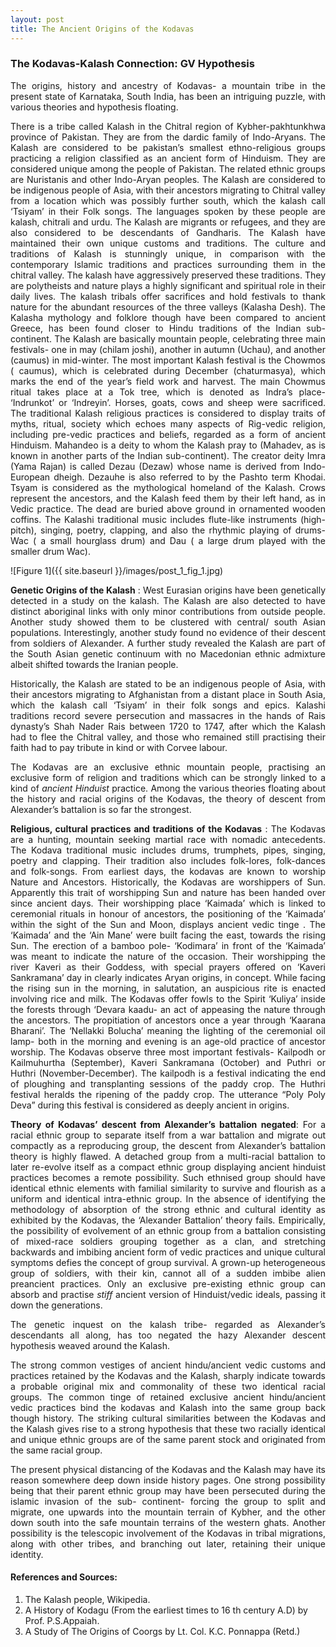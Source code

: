 ```yaml
---
layout: post
title: The Ancient Origins of the Kodavas
---
```


### The Kodavas-Kalash Connection: GV Hypothesis

<p style="text-align: justify">The origins, history and ancestry of Kodavas- a mountain tribe in the present state of
Karnataka, South India, has been an intriguing puzzle, with various theories and
hypothesis floating.</p>

<p style="text-align: justify">There is a tribe called Kalash in the Chitral region of Kybher-pakhtunkhwa province of
Pakistan. They are from the dardic family of Indo-Aryans. The Kalash are considered to
be pakistan’s smallest ethno-religious groups practicing a religion classified as an ancient
form of Hinduism. They are considered unique among the people of Pakistan. The
related ethnic groups are Nuristanis and other Indo-Aryan peoples. The Kalash are
considered to be indigenous people of Asia, with their ancestors migrating to Chitral
valley from a location which was possibly further south, which the kalash call ‘Tsiyam’ in
their Folk songs. The languages spoken by these people are kalash, chitrali and urdu. The
Kalash are migrants or refugees, and they are also considered to be descendants of
Gandharis. The Kalash have maintained their own unique customs and traditions. The
culture and traditions of Kalash is stunningly unique, in comparison with the
contemporary Islamic traditions and practices surrounding them in the chitral valley. The
kalash have aggressively preserved these traditions. They are polytheists and nature
plays a highly significant and spiritual role in their daily lives. The kalash tribals offer
sacrifices and hold festivals to thank nature for the abundant resources of the three
valleys (Kalasha Desh). The Kalasha mythology and folklore though have been compared
to ancient Greece, has been found closer to Hindu traditions of the Indian sub-continent.
The Kalash are basically mountain people, celebrating three main festivals- one in may
(chilam joshi), another in autumn (Uchau), and another (caumus) in mid-winter. The
most important Kalash festival is the Chowmos ( caumus), which is celebrated during
December (chaturmasya), which marks the end of the year’s field work and harvest. The
main Chowmus ritual takes place at a Tok tree, which is denoted as Indra’s place-
‘Indrunkot’ or ‘Indreyin’. Horses, goats, cows and sheep were sacrificed. The traditional
Kalash religious practices is considered to display traits of myths, ritual, society which
echoes many aspects of Rig-vedic religion, including pre-vedic practices and beliefs,
regarded as a form of ancient Hinduism. Mahandeo is a deity to whom the Kalash pray
to (Mahadev, as is known in another parts of the Indian sub-continent). The creator
deity Imra (Yama Rajan) is called Dezau (Dezaw) whose name is derived from Indo-
European dheigh. Dezauhe is also referred to by the Pashto term Khodai. Tsyam is
considered as the mythological homeland of the Kalash. Crows represent the ancestors,
and the Kalash feed them by their left hand, as in Vedic practice. The dead are buried
above ground in ornamented wooden coffins. The Kalashi traditional music includes
flute-like instruments (high-pitch), singing, poetry, clapping, and also the rhythmic
playing of drums- Wac ( a small hourglass drum) and Dau ( a large drum played with the
smaller drum Wac).</p>

![Figure 1]({{ site.baseurl }}/images/post_1_fig_1.jpg)

<p style="text-align: justify"><strong>Genetic Origins of the Kalash</strong> : West Eurasian origins have been genetically detected in a
study on the kalash. The Kalash are also detected to have distinct aboriginal links with
only minor contributions from outside people. Another study showed them to be
clustered with central/ south Asian populations. Interestingly, another study found no
evidence of their descent from soldiers of Alexander. A further study revealed the Kalash
are part of the South Asian genetic continuum with no Macedonian ethnic admixture
albeit shifted towards the Iranian people.</p>

<p style="text-align: justify">Historically, the Kalash are stated to be an indigenous people of Asia, with their
ancestors migrating to Afghanistan from a distant place in South Asia, which the kalash
call ‘Tsiyam’ in their folk songs and epics. Kalashi traditions record severe persecution
and massacres in the hands of Rais dynasty’s Shah Nader Rais between 1720 to 1747,
after which the Kalash had to flee the Chitral valley, and those who remained still
practising their faith had to pay tribute in kind or with Corvee labour.</p>

<p style="text-align: justify">The Kodavas are an exclusive ethnic mountain people, practising an exclusive form of
religion and traditions which can be strongly linked to a kind of <em>ancient Hinduist</em> practice.
Among the various theories floating about the history and racial origins of the Kodavas,
the theory of descent from Alexander’s battalion is so far the strongest.</p>

<p style="text-align: justify"><strong>Religious, cultural practices and traditions of the Kodavas</strong> : The Kodavas are a hunting,
mountain seeking martial race with nomadic antecedents. The Kodava traditional music
includes drums, trumphets, pipes, singing, poetry and clapping. Their tradition also
includes folk-lores, folk-dances and folk-songs. From earliest days, the kodavas are
known to worship Nature and Ancestors. Historically, the Kodavas are worshippers of
Sun. Apparently this trait of worshipping Sun and nature has been handed over since
ancient days. Their worshipping place ‘Kaimada’ which is linked to ceremonial rituals in
honour of ancestors, the positioning of the ‘Kaimada’ within the sight of the Sun and
Moon, displays ancient vedic tinge . The ‘Kaimada’ and the ‘Ain Mane’ were built facing
the east, towards the rising Sun. The erection of a bamboo pole- ‘Kodimara’ in front of
the ‘Kaimada’ was meant to indicate the nature of the occasion. Their worshipping the
river Kaveri as their Goddess, with special prayers offered on ‘Kaveri Sankramana’ day in
clearly indicates Aryan origins, in concept. While facing the rising sun in the morning, in
salutation, an auspicious rite is enacted involving rice and milk. The Kodavas offer fowls
to the Spirit ‘Kuliya’ inside the forests through ‘Devara kaadu- an act of appeasing the
nature through the ancestors. The propitiation of ancestors once a year through
‘Kaarana Bharani’. The ‘Nellakki Bolucha’ meaning the lighting of the ceremonial oil
lamp- both in the morning and evening is an age-old practice of ancestor worship. The
Kodavas observe three most important festivals- Kailpodh or Kailmuhurtha (September),
Kaveri Sankramana (October) and Puthri or Huthri (November-December). The kailpodh
is a festival indicating the end of ploughing and transplanting sessions of the paddy crop.
The Huthri festival heralds the ripening of the paddy crop. The utterance “Poly Poly
Deva” during this festival is considered as deeply ancient in origins.</p>

<p style="text-align: justify"><strong>Theory of Kodavas’ descent from Alexander’s battalion negated</strong>: For a racial ethnic
group to separate itself from a war battalion and migrate out compactly as a
reproducing group, the descent from Alexander’s battalion theory is highly flawed. A
detached group from a multi-racial battalion to later re-evolve itself as a compact ethnic
group displaying ancient hinduist practices becomes a remote possibility. Such ethnised
group should have identical ethnic elements with familial similarity to survive and
flourish as a uniform and identical intra-ethnic group. In the absence of identifying the
methodology of absorption of the strong ethnic and cultural identity as exhibited by the
Kodavas, the ‘Alexander Battalion’ theory fails. Empirically, the possibility of evolvement
of an ethnic group from a battalion consisting of mixed-race soldiers grouping together
as a clan, and stretching backwards and imbibing ancient form of vedic practices and
unique cultural symptoms defies the concept of group survival. A grown-up
heterogeneous group of soldiers, with their kin, cannot all of a sudden imbibe alien preancient practices. Only an exclusive pre-existing ethnic group can absorb and practise
<em>stiff</em> ancient version of Hinduist/vedic ideals, passing it down the generations.</p>

<p style="text-align: justify">The genetic inquest on the kalash tribe- regarded as Alexander’s descendants all along,
has too negated the hazy Alexander descent hypothesis weaved around the Kalash.</p>

<p style="text-align: justify">The strong common vestiges of ancient hindu/ancient vedic customs and practices
retained by the Kodavas and the Kalash, sharply indicate towards a probable original mix
and commonality of these two identical racial groups. The common tinge of retained
exclusive ancient hindu/ancient vedic practices bind the kodavas and Kalash into the
same group back though history. The striking cultural similarities between the Kodavas
and the Kalash gives rise to a strong hypothesis that these two racially identical and
unique ethnic groups are of the same parent stock and originated from the same racial
group.</p>

<p style="text-align: justify">The present physical distancing of the Kodavas and the Kalash may have its reason
somewhere deep down inside history pages. One strong possibility being that their
parent ethnic group may have been persecuted during the islamic invasion of the sub-
continent- forcing the group to split and migrate, one upwards into the mountain terrain
of Kybher, and the other down south into the safe mountain terrains of the western
ghats. Another possibility is the telescopic involvement of the Kodavas in tribal
migrations, along with other tribes, and branching out later, retaining their unique
identity.</p>

#### References and Sources:
1. The Kalash people, Wikipedia.
2. A History of Kodagu (From the earliest times to 16 th century A.D) by Prof. P.S.Appaiah.
3. A Study of The Origins of Coorgs by Lt. Col. K.C. Ponnappa (Retd.)
